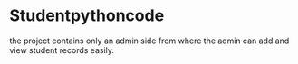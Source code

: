# Studentpythoncode
the project contains only an admin side from where the admin can add and view student records easily.
